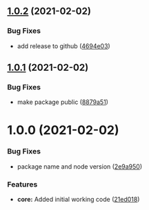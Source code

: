 ## [1.0.2](https://github.com/ambimax/semantic-release-composer/compare/v1.0.1...v1.0.2) (2021-02-02)


### Bug Fixes

* add release to github ([4694e03](https://github.com/ambimax/semantic-release-composer/commit/4694e03a6052a4b575e853dd320b43b8879aa906))

## [1.0.1](https://github.com/ambimax/semantic-release-composer/compare/v1.0.0...v1.0.1) (2021-02-02)


### Bug Fixes

* make package public ([8879a51](https://github.com/ambimax/semantic-release-composer/commit/8879a515133d256f700c013d721abc9df92bca0d))

# 1.0.0 (2021-02-02)


### Bug Fixes

* package name and node version ([2e9a950](https://github.com/ambimax/semantic-release-composer/commit/2e9a950fd576e27d61d78dccd71dc25a0296f2a9))


### Features

* **core:** Added initial working code ([21ed018](https://github.com/ambimax/semantic-release-composer/commit/21ed0187ac229cda0765b42f2e1029c3dc97e1f7))
